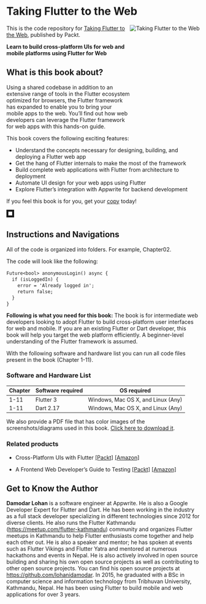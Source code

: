 # Taking Flutter to the Web

<a href="https://www.packtpub.com/product/taking-flutter-to-web/9781801817714"><img src="https://static.packt-cdn.com/products/9781801817714/cover/smaller" alt="Taking Flutter to the Web" height="256px" align="right"></a>

This is the code repository for [Taking Flutter to the Web](https://www.packtpub.com/product/taking-flutter-to-web/9781801817714), published by Packt.

**Learn to build cross-platform UIs for web and mobile platforms using Flutter for Web**

## What is this book about?
Using a shared codebase in addition to an extensive range of tools in the Flutter ecosystem optimized for browsers, the Flutter framework has expanded to enable you to bring your mobile apps to the web. You’ll find out how web developers can leverage the Flutter framework for web apps with this hands-on guide.

This book covers the following exciting features: 
* Understand the concepts necessary for designing, building, and deploying a Flutter web app
* Get the hang of Flutter internals to make the most of the framework
* Build complete web applications with Flutter from architecture to deployment
* Automate UI design for your web apps using Flutter
* Explore Flutter’s integration with Appwrite for backend development

If you feel this book is for you, get your [copy](https://www.amazon.com/dp/1801817715) today!

<a href="https://www.packtpub.com/?utm_source=github&utm_medium=banner&utm_campaign=GitHubBanner"><img src="https://raw.githubusercontent.com/PacktPublishing/GitHub/master/GitHub.png" 
alt="https://www.packtpub.com/" border="5" /></a>


## Instructions and Navigations
All of the code is organized into folders. For example, Chapter02.

The code will look like the following:
```
Future<bool> anonymousLogin() async {
  if (isLoggedIn) {
    error = 'Already logged in';
    return false;
  }
}
```

**Following is what you need for this book:**
The book is for intermediate web developers looking to adopt Flutter to build cross-platform user interfaces for web and mobile. If you are an existing Flutter or Dart developer, this book will help you target the web platform efficiently. A beginner-level understanding of the Flutter framework is assumed.

With the following software and hardware list you can run all code files present in the book (Chapter 1-11).

### Software and Hardware List

| Chapter  | Software required                   | OS required                        |
| -------- | ------------------------------------| -----------------------------------|
| 1-11        | Flutter 3                    | Windows, Mac OS X, and Linux (Any) |
| 1-11        | Dart 2.17           | Windows, Mac OS X, and Linux (Any) |



We also provide a PDF file that has color images of the screenshots/diagrams used in this book. [Click here to download it](https://packt.link/YvdST).


### Related products <Other books you may enjoy>
* Cross-Platform UIs with Flutter [[Packt]](https://www.packtpub.com/product/cross-platform-uis-with-flutter/9781801810494?utm_source=github&utm_medium=repository&utm_campaign=9781801810494) [[Amazon]](https://www.amazon.com/dp/1801810494)

* A Frontend Web Developer’s Guide to Testing [[Packt]](https://www.packtpub.com/product/a-front-end-web-developer-s-guide-to-testing/9781803238319) [[Amazon]](https://www.amazon.com/dp/1803238313)

## Get to Know the Author
**Damodar Lohan**
is a software engineer at Appwrite. He is also a Google Developer Expert for Flutter and Dart. He has been working in the industry as a full stack developer specializing in different technologies since 2012 for diverse clients. He also runs the Flutter Kathmandu (https://meetup.com/flutter-kathmandu) community and organizes Flutter meetups in Kathmandu to help Flutter enthusiasts come together and help each other out. He is also a speaker and mentor; he has spoken at events such as Flutter Vikings and Flutter Yatra and mentored at numerous hackathons and events in Nepal. He is also actively involved in open source building and sharing his own open source projects as well as contributing to other open source projects. You can find his open source projects at https://github.com/lohanidamodar.
In 2015, he graduated with a BSc in computer science and information technology from Tribhuvan University, Kathmandu, Nepal. He has been using Flutter to build mobile and web applications for over 3 years.

